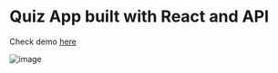 # Quiz App built with React and API

Check demo [here](https://quiz-with-reactjs.vercel.app/)

![image](https://user-images.githubusercontent.com/6322324/135718000-1943ea96-5344-4a50-85de-3db9b6e67e72.png)
